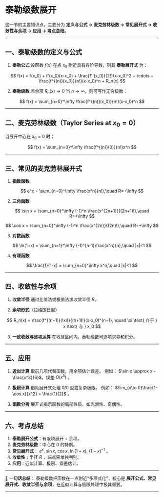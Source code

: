 # 泰勒级数展开
这一节的主要知识点，主要分为 **定义与公式 → 麦克劳林级数 → 常见展开式 → 收敛性与余项 → 应用 → 考点总结**。

---

## 一、泰勒级数的定义与公式

1. **泰勒公式**
   设函数 $f(x)$ 在点 $x_0$ 附近具有各阶导数，则其 **泰勒展开式** 为：

$$
f(x) = f(x_0) + f'(x_0)(x-x_0) + \frac{f''(x_0)}{2!}(x-x_0)^2 + \cdots + \frac{f^{(n)}(x_0)}{n!}(x-x_0)^n + R_n(x)
$$

2. **泰勒级数**
   若余项 $R_n(x)\to 0$ 当 $n\to\infty$，则可写作无穷级数：

$$
f(x) = \sum_{n=0}^\infty \frac{f^{(n)}(x_0)}{n!}(x-x_0)^n
$$

---

## 二、麦克劳林级数（Taylor Series at $x_0=0$）

当展开中心在 $x_0=0$ 时：

$$
f(x) = \sum_{n=0}^\infty \frac{f^{(n)}(0)}{n!}x^n
$$

---

## 三、常见的麦克劳林展开式

1. **指数函数**

$$
e^x = \sum_{n=0}^\infty \frac{x^n}{n!},\quad R=+\infty
$$

2. **三角函数**

$$
\sin x = \sum_{n=0}^\infty (-1)^n \frac{x^{2n+1}}{(2n+1)!},\quad R=+\infty
$$

$$
\cos x = \sum_{n=0}^\infty (-1)^n \frac{x^{2n}}{(2n)!},\quad R=+\infty
$$

3. **对数函数**

$$
\ln(1+x) = \sum_{n=1}^\infty (-1)^{n-1}\frac{x^n}{n},\quad |x|<1
$$

4. **有理函数**

$$
\frac{1}{1-x} = \sum_{n=0}^\infty x^n,\quad |x|<1
$$

---

## 四、收敛性与余项

1. **收敛半径**
   通过比值法或根值法求收敛半径 $R$。

2. **余项形式**（拉格朗日型）

$$
R_n(x) = \frac{f^{(n+1)}(\xi)}{(n+1)!}(x-x_0)^{n+1}, \quad \xi \text{ 介于 } x \text{ 与 } x_0
$$

3. **一致收敛与逐项运算**
   在收敛区间内，泰勒级数可逐项求导和积分。

---

## 五、应用

1. **近似计算**
   取前几项代替函数，用余项估计误差。
   例如： $\sin x \approx x - \frac{x^3}{6}$，误差 $O(x^5)$ 。

2. **极限计算**
   借助展开式处理 $0/0$ 型或复杂极限。
   例如：
   $\lim_{x\to 0}\frac{1-\cos x}{x^2} = \frac{1}{2}$ 。

3. **函数分析**
   展开式揭示函数的局部性质，如光滑性、奇偶性。

---

## 六、考点总结

1. **泰勒展开公式**：有限项展开 + 余项。
2. **麦克劳林级数**：中心在 0 的特例。
3. **常见展开式**： $e^x,\ \sin x,\ \cos x,\ \ln(1+x),\ (1-x)^{-1}$ 。
4. **收敛性**：半径 $R$ ，端点需单独判别。
5. **应用**：近似计算、极限、误差估计。

---

📌 **一句话总结**：
泰勒级数把函数在一点附近“多项式化”，核心是 **展开公式、常见展开式、收敛半径与余项**，在近似计算与极限处理中极其重要。

---




